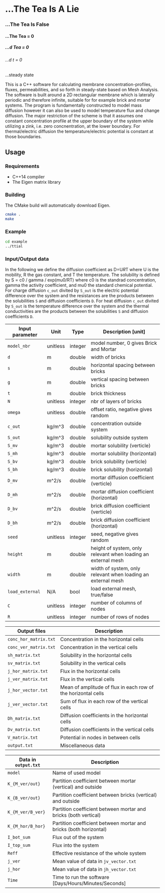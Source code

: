 # ...The Tea Is A Lie
### ...The Tea Is False
#### ...The Tea = 0
##### ...d Tea = 0
###### ...d t = 0
...steady state

This is a C++ software for calculating membrane concentration-profiles, fluxes, permeabilities, and so forth in steady-state based on Mesh Analysis. The software is built around a 2D rectangular membrane which is laterally periodic and therefore infinite, suitable for for example brick and mortar systems. The program is fundamentally constructed to model mass diffusion however it can also be used to model temperature flux and change diffusion. The major restriction of the scheme is that it assumes one constant concentration profile at the upper boundary of the system while utilizing a zink, i.e. zero concnentration, at the lower boundary. For thermal/electric diffusion the temperature/electric potential is constant at those boundaries.

## Usage

### Requirements

- C++14 compiler
- The Eigen matrix library

### Building

The CMake build will automatically download Eigen.

~~~ bash
cmake .
make
~~~

### Example

~~~ bash
cd example
../ttial
~~~

### Input/Output data

In the following we define the diffusion coefficient as D=U*R*T where U is the mobility, R the gas constant, and T the temperature. The solubility is defined by S = c0 / gamma / exp(mu0/RT) where c0 is the standrad concentration, gamma the activity coefficient, and mu0 the standard chemical potential. For charge diffusion `c_out` divited by `S_out` is the electric potential difference over the system and the resistances are the products between the solubilities `S` and diffusion coefficients `D`. For heat diffusion `c_out` divited by `S_out` is the temperature difference over the system and the thermal conductivities are the products between the solubilities `S` and diffusion coefficients `D`.

Input parameter    |   Unit   |   Type   | Description [unit]
------------------ | -------- | -------- | -------------------
`model_nbr`	   | unitless | integer  | model number, 0 gives Brick and Mortar
`d`		   | m        | double   | width of bricks
`s`		   | m        | double   | horizontal spacing between bricks
`g`		   | m        | double   | vertical spacing between bricks
`t`		   | m        | double   | brick thickness
`N`		   | unitless | integer  | nbr of layers of bricks
`omega`		   | unitless | double   | offset ratio, negative gives random
`c_out`		   | kg/m^3   | double   | concentration outside system
`S_out`		   | kg/m^3   | double   | solubility outside system
`S_mv`		   | kg/m^3   | double   | mortar solubility (verticle)
`S_mh`		   | kg/m^3   | double   | mortar solubility (horizontal)
`S_bv`		   | kg/m^3   | double   | brick solubility (verticle)
`S_bh`		   | kg/m^3   | double   | brick solubility (horizontal)
`D_mv`		   | m^2/s    | double   | mortar diffusion coefficient (verticle)
`D_mh`		   | m^2/s    | double   | mortar diffusion coefficient (horizontal)
`D_bv`		   | m^2/s    | double   | brick diffusion coefficient (verticle)
`D_bh`		   | m^2/s    | double   | brick diffusion coefficient (horizontal)
`seed`		   | unitless | integer  | seed, negative gives random
`height`	   | m        | double   | height of system, only relevant when loading an external mesh
`width`		   | m        | double   | width of system, only relevant when loading an external mesh
`load_external`	   | N/A      | bool     | load external mesh, true/false
`C`		   | unitless | integer  | number of columns of nodes
`R`		   | unitless | integer  | number of rows of nodes

Output files                | Description
--------------------------- | -------------
`conc_hor_matrix.txt`       | Concentration in the horizontal cells
`conc_ver_matrix.txt`       | Concentration in the vertical cells
`sh_matrix.txt`             | Solubility in the horizontal cells
`sv_matrix.txt`             | Solubility in the vertical cells
`j_hor_matrix.txt`          | Flux in the horizontal cells
`j_ver_matrix.txt`          | Flux in the vertical cells
`j_hor_vector.txt`          | Mean of amplitude of flux in each row of the horizontal cells
`j_ver_vector.txt`          | Sum of flux in each row of the vertical cells
`Dh_matrix.txt`             | Diffusion coefficients in the horizontal cells
`Dv_matrix.txt`             | Diffusion coefficients in the vertical cells
`V_matrix.txt`              | Potential in nodes in between cells
`output.txt`                | Miscellaneous data

Data in `output.txt`        | Description
--------------------------- | -------------
`model`                     | Name of used model
`K_{M_ver/out}`             | Partition coefficient between mortar (vertical) and outside
`K_{B_ver/out}`             | Partition coefficient between bricks (vertical) and outside
`K_{M_ver/B_ver}`           | Partition coefficient between mortar and bricks (both vertical) 
`K_{M_hor/B_hor}`           | Partition coefficient between mortar and bricks (both horizontal) 
`I_bot_sum`                 | Flux out of the system
`I_top_sum`                 | Flux into the system
`Reff`                      | Effective resistance of the whole system
`j_ver`                     | Mean value of data in `jv_vector.txt`
`j_hor`                     | Mean value of data in `jh_vector.txt`
`Time`                      | Time to run the software [Days/Hours/Minutes/Seconds]

